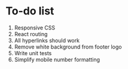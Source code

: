 # To-do list
1. Responsive CSS
2. React routing
3. All hyperlinks should work
4. Remove white background from footer logo
5. Write unit tests
6. Simplify mobile number formatting

